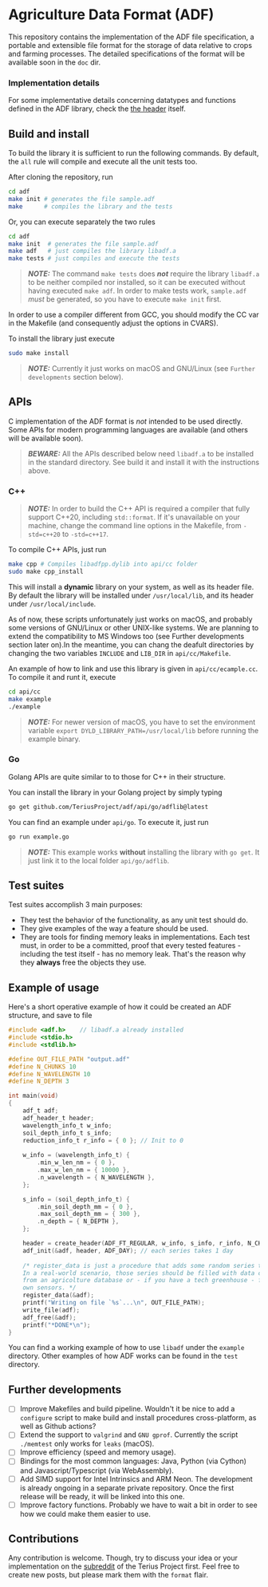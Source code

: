 # Agriculture Data Format (ADF)

This repository contains the implementation of the ADF file specification, a portable and extensible file format for the storage of data relative to crops and farming processes. The detailed specifications of the format will be available soon in the `doc` dir. 

### Implementation details

For some implementative details concerning datatypes and functions defined in the ADF library, check the  [the header](https://github.com/aestriplex/adf/blob/main/src/adf.h) itself.

## Build and install

To build the library it is sufficient to run the following commands. By default, the `all` rule will compile and execute all the unit tests too.

After cloning the repository, run
```bash
cd adf
make init # generates the file sample.adf
make      # compiles the library and the tests
```
Or, you can execute separately the two rules
```bash
cd adf
make init  # generates the file sample.adf
make adf   # just compiles the library libadf.a
make tests # just compiles and execute the tests
```
> **_NOTE:_** The command `make tests` does **_not_** require the library `libadf.a` to be neither compiled nor installed, so it can be executed without having executed  `make adf`. In order to make tests work, `sample.adf` _must_ be generated, so you have to execute `make init` first.

In order to use a compiler different from GCC, you should modify the CC var in the Makefile (and consequently adjust the options in CVARS).

To install the library just execute 
```bash
sudo make install
```
> **_NOTE:_** Currently it just works on macOS and GNU/Linux (see `Further developments` section below).

## APIs

C implementation of the ADF format is *not* intended to be used directly. Some APIs for modern programming languages are available (and others will be available soon).

> **_BEWARE:_** All the APIs described below need `libadf.a` to be installed in the standard directory. See build it and install it with the instructions above.

### C++
> **_NOTE:_** In order to build the C++ API is required a compiler that fully support C++20, including `std::format`. If it's unavailable on your machine, change the command line options in the Makefile, from `-std=c++20` to `-std=c++17`.

To compile C++ APIs, just run 
```bash
make cpp # Compiles libadfpp.dylib into api/cc folder
sudo make cpp_install
```

This will install a **dynamic** library on your system, as well as its header file. By default the library will be installed under `/usr/local/lib`, and its header under `/usr/local/include`.

As of now, these scripts unfortunately just works on macOS, and probably some versions of GNU/Linux or other UNIX-like systems. We are planning to extend the compatibility to MS Windows too (see Further developments section later on).In the meantime, you can chang the deafult directories by changing the two variables `INCLUDE` and `LIB_DIR` in `api/cc/Makefile`.

An example of how to link and use this library is given in `api/cc/ecample.cc`. To compile it and runt it, execute
```bash
cd api/cc
make example
./example
```
> **_NOTE:_** For newer version of macOS, you have to set the environment variable `export DYLD_LIBRARY_PATH=/usr/local/lib` before running the example binary.

### Go

Golang APIs are quite similar to to those for C++ in their structure.

You can install the library in your Golang project by simply typing
```bash
go get github.com/TeriusProject/adf/api/go/adflib@latest
```

You can find an example under `api/go`. To execute it, just run
```bash
go run example.go
```
> **_NOTE:_** This example works **without** installing the library with `go get`. It just link it to the local folder `api/go/adflib`.

## Test suites

Test suites accomplish 3 main purposes:
* They test the behavior of the functionality, as any unit test should do.
* They give examples of the way a feature should be used.
* They are tools for finding memory leaks in implementations. Each test must, in order to be a committed, proof that every tested features - including the test itself - has no memory leak. That's the reason why they **always** free the objects they use.

## Example of usage

Here's a short operative example of how it could be created an ADF structure, and save to file
```c
#include <adf.h>    // libadf.a already installed
#include <stdio.h>
#include <stdlib.h>

#define OUT_FILE_PATH "output.adf"
#define N_CHUNKS 10
#define N_WAVELENGTH 10
#define N_DEPTH 3

int main(void)
{
	adf_t adf;
	adf_header_t header;
	wavelength_info_t w_info;
	soil_depth_info_t s_info;
	reduction_info_t r_info = { 0 }; // Init to 0
	
	w_info = (wavelength_info_t) {
		.min_w_len_nm = { 0 },
		.max_w_len_nm = { 10000 },
		.n_wavelength = { N_WAVELENGTH },
	};

	s_info = (soil_depth_info_t) {
		.min_soil_depth_mm = { 0 },
		.max_soil_depth_mm = { 300 },
		.n_depth = { N_DEPTH },
	};

	header = create_header(ADF_FT_REGULAR, w_info, s_info, r_info, N_CHUNKS);
	adf_init(&adf, header, ADF_DAY); // each series takes 1 day
	
	/* register_data is just a procedure that adds some random series to adf. 
	In a real-world scenario, those series should be filled with data coming 
	from an agricolture database or - if you have a tech greenhouse - from your 
	own sensors. */
	register_data(&adf);
	printf("Writing on file `%s`...\n", OUT_FILE_PATH);
	write_file(adf);
	adf_free(&adf);
	printf("*DONE*\n");
}
```
You can find a working example of how to use `libadf` under the `example` directory. Other examples of how ADF works can be found in the `test` directory.

## Further developments

- [ ] Improve Makefiles and build pipeline. Wouldn't it be nice to add a `configure` script to make build and install procedures cross-platform, as well as Github actions?
- [ ] Extend the support to `valgrind` and `GNU gprof`. Currently the script `./memtest` only works for `leaks` (macOS).
- [ ] Improve efficiency (speed and memory usage).
- [ ] Bindings for the most common languages: Java, Python (via Cython) and Javascript/Typescript (via WebAssembly).
- [ ] Add SIMD support for Intel Intrinsics and ARM Neon. The development is already ongoing in a separate private repository. Once the first release will be ready, it will be linked into this one.
- [ ] Improve factory functions. Probably we have to wait a bit in order to see how we could make them easier to use.

## Contributions

Any contribution is welcome.  Though, try to discuss your idea or your implementation on the [subreddit](https://www.reddit.com/r/terius/) of the Terius Project first. Feel free to create new posts, but please mark them with the `format` flair.

